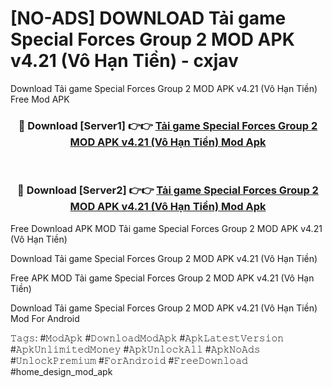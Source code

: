 # [NO-ADS] DOWNLOAD Tải game Special Forces Group 2 MOD APK v4.21 (Vô Hạn Tiền) - cxjav
Download Tải game Special Forces Group 2 MOD APK v4.21 (Vô Hạn Tiền) Free Mod APK

<div align="center">
<h3>🔴 Download [Server1] 👉👉 <a href="https://apk-comot.site?title=Tải_game_Special_Forces_Group_2_MOD_APK_v4.21_(Vô_Hạn_Tiền)">Tải game Special Forces Group 2 MOD APK v4.21 (Vô Hạn Tiền) Mod Apk</a></h3><br>

<h3>🔴 Download [Server2] 👉👉 <a href="https://apk-comot.site?title=Tải_game_Special_Forces_Group_2_MOD_APK_v4.21_(Vô_Hạn_Tiền)">Tải game Special Forces Group 2 MOD APK v4.21 (Vô Hạn Tiền) Mod Apk</a></h3>
</div>


Free Download APK MOD Tải game Special Forces Group 2 MOD APK v4.21 (Vô Hạn Tiền)

Download Tải game Special Forces Group 2 MOD APK v4.21 (Vô Hạn Tiền) 

Free APK MOD Tải game Special Forces Group 2 MOD APK v4.21 (Vô Hạn Tiền) 

Download Tải game Special Forces Group 2 MOD APK v4.21 (Vô Hạn Tiền) Mod For Android

𝚃𝚊𝚐𝚜: #𝙼𝚘𝚍𝙰𝚙𝚔 #𝙳𝚘𝚠𝚗𝚕𝚘𝚊𝚍𝙼𝚘𝚍𝙰𝚙𝚔 #𝙰𝚙𝚔𝙻𝚊𝚝𝚎𝚜𝚝𝚅𝚎𝚛𝚜𝚒𝚘𝚗 #𝙰𝚙𝚔𝚄𝚗𝚕𝚒𝚖𝚒𝚝𝚎𝚍𝙼𝚘𝚗𝚎𝚢 #𝙰𝚙𝚔𝚄𝚗𝚕𝚘𝚌𝚔𝙰𝚕𝚕 #𝙰𝚙𝚔𝙽𝚘𝙰𝚍𝚜 #𝚄𝚗𝚕𝚘𝚌𝚔𝙿𝚛𝚎𝚖𝚒𝚞𝚖 #𝙵𝚘𝚛𝙰𝚗𝚍𝚛𝚘𝚒𝚍 #𝙵𝚛𝚎𝚎𝙳𝚘𝚠𝚗𝚕𝚘𝚊𝚍 #home_design_mod_apk
